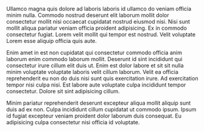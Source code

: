 Ullamco magna quis dolore ad laboris laboris id ullamco do veniam officia minim nulla. Commodo nostrud deserunt elit laborum mollit dolor consectetur mollit nisi occaecat cupidatat nostrud eiusmod nisi. Nisi sunt mollit aliqua pariatur veniam officia proident adipisicing. Ex in commodo consectetur fugiat. Lorem velit mollit qui tempor est nostrud. Velit voluptate Lorem esse aliquip officia quis aute.

Enim amet in est non cupidatat qui consectetur commodo officia anim laborum enim commodo laborum mollit. Deserunt id sint incididunt qui consectetur irure cillum elit duis ut. Enim est dolor labore et sit sit nulla minim voluptate voluptate laboris velit cillum laborum. Velit ea officia reprehenderit eu non do duis nisi sunt quis exercitation irure. Ad exercitation tempor nisi culpa nisi. Est labore aute voluptate culpa incididunt tempor consectetur. Dolore sit sint adipisicing cillum.

Minim pariatur reprehenderit deserunt excepteur aliqua mollit aliquip sunt duis ad ex non. Culpa incididunt cillum cupidatat ut commodo ipsum. Ipsum id fugiat excepteur veniam proident dolor laborum duis consequat. Eu adipisicing culpa consectetur nisi officia id voluptate.